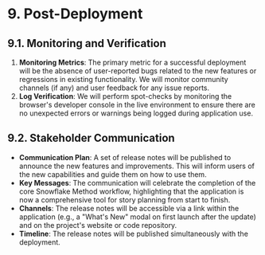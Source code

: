 # 9. Post-Deployment

## 9.1. Monitoring and Verification

1.  **Monitoring Metrics**: The primary metric for a successful deployment will be the absence of user-reported bugs related to the new features or regressions in existing functionality. We will monitor community channels (if any) and user feedback for any issue reports.
2.  **Log Verification**: We will perform spot-checks by monitoring the browser's developer console in the live environment to ensure there are no unexpected errors or warnings being logged during application use.

## 9.2. Stakeholder Communication

*   **Communication Plan**: A set of release notes will be published to announce the new features and improvements. This will inform users of the new capabilities and guide them on how to use them.
*   **Key Messages**: The communication will celebrate the completion of the core Snowflake Method workflow, highlighting that the application is now a comprehensive tool for story planning from start to finish.
*   **Channels**: The release notes will be accessible via a link within the application (e.g., a "What's New" modal on first launch after the update) and on the project's website or code repository.
*   **Timeline**: The release notes will be published simultaneously with the deployment.
